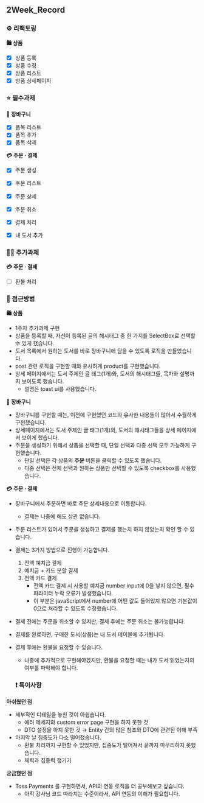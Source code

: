 ## 2Week_Record

### ⚙️ 리팩토링️
<strong>🛍 상품</strong>
- [X] 상품 등록
- [X] 상품 수정
- [X] 상품 리스트
- [x] 상품 상세페이지

### ⭐ 필수과제
<strong>🛒 장바구니</strong>
- [X] 품목 리스트
- [X] 품목 추가
- [X] 품목 삭제

<strong>💳 주문 · 결제</strong>
- [X] 주문 생성
- [X] 주문 리스트
- [X] 주문 상세
- [X] 주문 취소
- [X] 결제 처리
- [X] 내 도서 추가


### 👍🏻 추가과제
<strong>💳 주문 · 결제</strong>
- [ ] 환불 처리


### 🤔 접근방법 
<strong>🛍 상품</strong>
- 1주차 추가과제 구현
- 상품을 등록할 때, 자신이 등록된 글의 해시태그 중 한 가지를 SelectBox로 선택할 수 있게 했습니다.
- 도서 목록에서 원하는 도서를 바로 장바구니에 담을 수 있도록 로직을 만들었습니다.
- post 관련 로직을 구현할 때와 유사하게 product를 구현했습니다.
- 상세 페이지에서는 도서 주제인 글 태그(1개)와, 도서의 해시태그들, 목차와 설명까지 보이도록 했습니다.
  - 설명은 toast ui를 사용했습니다.

<strong>🛒 장바구니</strong>
- 장바구니를 구현할 때는, 이전에 구현했던 코드와 유사한 내용들이 많아서 수월하게 구현했습니다.
- 상세페이지에서는 도서 주제인 글 태그(1개)와, 도서의 해시태그들을 상세 페이지에서 보이게 했습니다.
- 주문을 생성하기 위해서 상품을 선택할 때, 단일 선택과 다중 선택 모두 가능하게 구현했습니다.
  - 단일 선택은 각 상품의 **주문** 버튼을 클릭할 수 있도록 했습니다.
  - 다중 선택은 전체 선택과 원하는 상품만 선택할 수 있도록 checkbox를 사용했습니다.

<strong>💳 주문 · 결제</strong>
- 장바구니에서 주문하면 바로 주문 상세내용으로 이동합니다.
  - 결제는 나중에 해도 상관 없습니다.
- 주문 리스트가 있어서 주문을 생성하고 결제를 했는지 하지 않았는지 확인 할 수 있습니다.
- 결제는 3가지 방법으로 진행이 가능합니다.
  1. 전액 예치금 결제
  2. 예치금 + 카드 분할 결제
  3. 전액 카드 결제
     - 전액 카드 결제 시 사용할 예치금 number input에 0을 넣지 않으면, 필수 파라미터 누락 오류가 발생했습니다.
     - 이 부분은 javaScript에서 number에 어떤 값도 들어있지 않으면 기본값이 0으로 처리할 수 있도록 수정했습니다.
- 결제 전에는 주문을 취소할 수 있지만, 결제 후에는 주문 취소는 불가능합니다.
- 결제를 완료하면, 구매한 도서(상품)는 내 도서 테이블에 추가됩니다.
- 결제 후에는 환불을 요청할 수 있습니다.
  - 나중에 추가적으로 구현해야겠지만, 환불을 요청할 때는 내가 도서 읽었는지의 여부를 파악해야 합니다.

  ### ❗️ 특이사항️
<strong>아쉬웠던 점</strong>
- 세부적인 디테일을 놓친 것이 아쉽습니다.
    - 에러 메세지와 custom error page 구현을 하지 못한 것
    - DTO 설정을 하지 못한 것 → Entity 간의 많은 참조와 DTO에 관련된 이해 부족
- 마지막 날 집중도가 다소 떨어졌습니다.
  - 환불 처리까지 구현할 수 있었지만, 집중도가 떨어져서 끝까지 마무리하지 못했습니다.
  - 체력과 집중력 챙기기

<strong>궁금했던 점</strong>
- Toss Payments 를 구현하면서, API의 연동 로직을 더 공부해보고 싶습니다.
  - 아직 강사님 코드 따라치는 수준이라서, API 연동의 이해가 필요합니다.